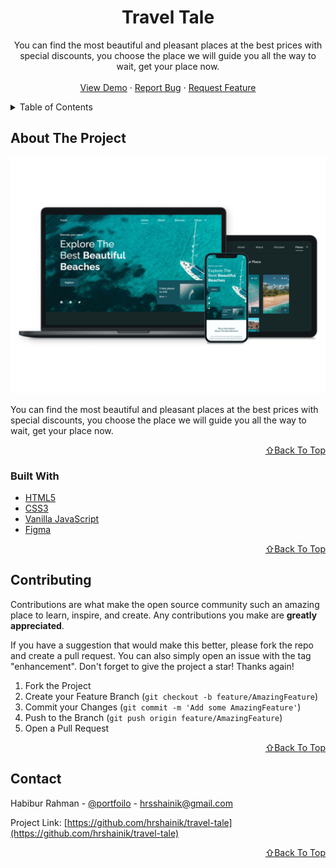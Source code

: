<!-- PROJECT LOGO -->
<div align="center">
  <h1 align="center">Travel Tale</h1>

  <p align="center">
    You can find the most beautiful and pleasant places at the best prices with special discounts, you choose the place we will guide you all the way to wait, get your place now.
    <br />
    <br />
    <a href="https://travel-tale.netlify.app/">View Demo</a>
    ·
    <a href="https://github.com/hrshainik/travel-tale/issues">Report Bug</a>
    ·
    <a href="https://github.com/hrshainik/travel-tale/issues">Request Feature</a>
  </p>
</div>


<!-- TABLE OF CONTENTS -->
<details>
  <summary>Table of Contents</summary>
  <ol>
    <li>
      <a href="#about-the-project">About The Project</a>
      <ul>
        <li><a href="#built-with">Built With</a></li>
      </ul>
    </li>
    <li><a href="#contributing">Contributing</a></li>
    <li><a href="#contact">Contact</a></li>
  </ol>
</details>


<!-- ABOUT THE PROJECT -->
## About The Project

[![Product Name Screen Shot][product-screenshot]](https://cozy-cafe-bd.netlify.app/)

You can find the most beautiful and pleasant places at the best prices with special discounts, you choose the place we will guide you all the way to wait, get your place now.

<p align="right"><a href="#top">⇧Back To Top</a></p>

### Built With

* [HTML5](https://www.w3schools.com/html/)
* [CSS3](https://www.w3schools.com/css/)
* [Vanilla JavaScript](https://developer.mozilla.org/en-US/docs/Web/JavaScript)
* [Figma](https://figma.com)

<p align="right"><a href="#top">⇧Back To Top</a></p>


<!-- CONTRIBUTING -->
## Contributing

Contributions are what make the open source community such an amazing place to learn, inspire, and create. Any contributions you make are **greatly appreciated**.

If you have a suggestion that would make this better, please fork the repo and create a pull request. You can also simply open an issue with the tag "enhancement".
Don't forget to give the project a star! Thanks again!

1. Fork the Project
2. Create your Feature Branch (`git checkout -b feature/AmazingFeature`)
3. Commit your Changes (`git commit -m 'Add some AmazingFeature'`)
4. Push to the Branch (`git push origin feature/AmazingFeature`)
5. Open a Pull Request

<p align="right"><a href="#top">⇧Back To Top</a></p>



<!-- CONTACT -->
## Contact

Habibur Rahman - [@portfoilo](https://hrshainik.me) - hrsshainik@gmail.com

Project Link: [https://github.com/hrshainik/travel-tale](https://github.com/hrshainik/travel-tale)

<p align="right"><a href="#top">⇧Back To Top</a></p>

[product-screenshot]: assets/img/product-showcase.jpg


